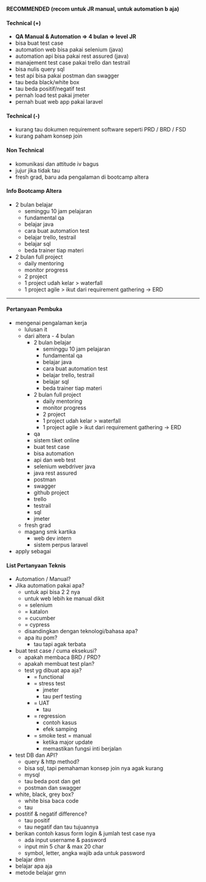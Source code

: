 **RECOMMENDED (recom untuk JR manual, untuk automation b aja)**

#### Technical (+) 

- **QA Manual & Automation => 4 bulan => level JR**  
- bisa buat test case
- automation web bisa pakai selenium (java)
- automation api bisa pakai rest assured (java)
- manajement test case pakai trello dan testrail
- bisa nulis query sql
- test api bisa pakai postman dan swagger
- tau beda black/white box
- tau beda positif/negatif test
- pernah load test pakai jmeter
- pernah buat web app pakai laravel

#### Technical (-)  

- kurang tau dokumen requirement software seperti PRD / BRD / FSD
- kurang paham konsep join

#### Non Technical  

- komunikasi dan attitude iv bagus
- jujur jika tidak tau
- fresh grad, baru ada pengalaman di bootcamp altera

#### Info Bootcamp Altera

- 2 bulan belajar
	- seminggu 10 jam pelajaran
	- fundamental qa
	- belajar java
	- cara buat automation test
	- belajar trello, testrail
	- belajar sql
	- beda trainer tiap materi
- 2 bulan full project
	- daily mentoring
	- monitor progress
	- 2 project
	- 1 project udah kelar > waterfall
	- 1 project agile > ikut dari requirement gathering -> ERD

---

#### Pertanyaan Pembuka

- mengenai pengalaman kerja  
	- lulusan it
	- dari altera - 4 bulan
		- 2 bulan belajar
			- seminggu 10 jam pelajaran
			- fundamental qa
			- belajar java
			- cara buat automation test
			- belajar trello, testrail
			- belajar sql
			- beda trainer tiap materi
		- 2 bulan full project
			- daily mentoring
			- monitor progress
			- 2 project
			- 1 project udah kelar > waterfall
			- 1 project agile > ikut dari requirement gathering -> ERD
		- qa
		- sistem tiket online
		- buat test case
		- bisa automation
		- api dan web test
		- selenium webdriver java
		- java rest assured
		- postman
		- swagger
		- github project
		- trello
		- testrail
		- sql
		- jmeter
	- fresh grad
	- magang smk kartika
		- web dev intern
		- sistem perpus laravel
- apply sebagai


#### List Pertanyaan Teknis

- Automation / Manual?  
- Jika automation pakai apa?
	- untuk api bisa 2 2 nya
	- untuk web lebih ke manual dikit
	- = selenium
	- = katalon
	- = cucumber
	- = cypress
	- disandingkan dengan teknologi/bahasa apa?
	- apa itu pom?
		- tau tapi agak terbata
- buat test case / cuma eksekusi?
	- apakah membaca BRD / PRD?
	- apakah membuat test plan?
	- test yg dibuat apa aja?
		- = functional
		- = stress test
			- jmeter
			- tau perf testing
		- = UAT
			- tau
		- = regression
			- contoh kasus
			- efek samping
		- = smoke test = manual
			- ketika major update
			- memastikan fungsi inti berjalan
- test DB dan API?
	- query & http method?
	- bisa sql, tapi pemahaman konsep join nya agak kurang
	- mysql
	- tau beda post dan get
	- postman dan swagger
- white, black, grey box?
	- white bisa baca code
	- tau
- postitif & negatif difference?
	- tau positif
	- tau negatif dan tau tujuannya
- berikan contoh kasus form login & jumlah test case nya
	- ada input username & password
	- input min 5 char & max 20 char
	- symbol, letter, angka wajib ada untuk password
- belajar dmn
- belajar apa aja
- metode belajar gmn